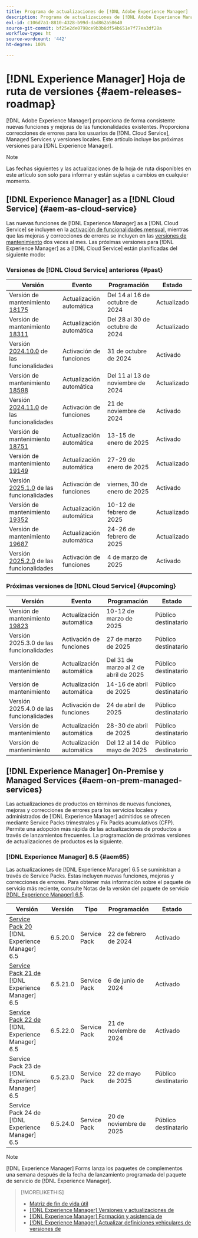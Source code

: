 ```yaml
---
title: Programa de actualizaciones de [!DNL Adobe Experience Manager]
description: Programa de actualizaciones de [!DNL Adobe Experience Manager]
exl-id: c106d7a1-8810-4328-b99d-dad862a50640
source-git-commit: bf25e2de0798ce9b3b8df54b651e7f77ea3df28a
workflow-type: ht
source-wordcount: '442'
ht-degree: 100%

---
```



# [!DNL Experience Manager] Hoja de ruta de versiones {#aem-releases-roadmap}

[!DNL Adobe Experience Manager] proporciona de forma consistente nuevas funciones y mejoras de las funcionalidades existentes. Proporciona correcciones de errores para los usuarios de [!DNL Cloud Service], Managed Services y versiones locales. Este artículo incluye las próximas versiones para [!DNL Experience Manager].

>[!NOTE]
>
>Las fechas siguientes y las actualizaciones de la hoja de ruta disponibles en este artículo son solo para informar y están sujetas a cambios en cualquier momento.

## [!DNL Experience Manager] as a [!DNL Cloud Service] {#aem-as-cloud-service}

Las nuevas funciones de [!DNL Experience Manager] as a [!DNL Cloud Service] se incluyen en la [activación de funcionalidades mensual](https://experienceleague.adobe.com/es/docs/experience-manager-cloud-service/content/release-notes/release-notes/release-notes-current), mientras que las mejoras y correcciones de errores se incluyen en las [versiones de mantenimiento](https://experienceleague.adobe.com/es/docs/experience-manager-cloud-service/content/release-notes/maintenance/latest) dos veces al mes.
Las próximas versiones para [!DNL Experience Manager] as a [!DNL Cloud Service] están planificadas del siguiente modo:

### Versiones de [!DNL Cloud Service] anteriores {#past}

| Versión | Evento | Programación | Estado |
|---|---|---|---|
| Versión de mantenimiento [18175](https://experienceleague.adobe.com/es/docs/experience-manager-cloud-service/content/release-notes/maintenance/2024/2024-10-0#release-18175) | Actualización automática | Del 14 al 16 de octubre de 2024 | Actualizado |
| Versión de mantenimiento [18311](https://experienceleague.adobe.com/es/docs/experience-manager-cloud-service/content/release-notes/maintenance/2024/2024-10-0#18311) | Actualización automática | Del 28 al 30 de octubre de 2024 | Actualizado |
| Versión [2024.10.0](https://experienceleague.adobe.com/es/docs/experience-manager-cloud-service/content/release-notes/release-notes/2024/release-notes-2024-10-0) de las funcionalidades | Activación de funciones | 31 de octubre de 2024 | Activado |
| Versión de mantenimiento [18598](https://experienceleague.adobe.com/es/docs/experience-manager-cloud-service/content/release-notes/maintenance/2024/2024-11-0) | Actualización automática | Del 11 al 13 de noviembre de 2024 | Actualizado |
| Versión [2024.11.0](https://experienceleague.adobe.com/es/docs/experience-manager-cloud-service/content/release-notes/release-notes/2024/release-notes-2024-11-0) de las funcionalidades | Activación de funciones | 21 de noviembre de 2024 | Activado |
| Versión de mantenimiento [18751](https://experienceleague.adobe.com/es/docs/experience-manager-cloud-service/content/release-notes/maintenance/2025/2025-1-0#18751) | Actualización automática | 13-15 de enero de 2025 | Activado |
| Versión de mantenimiento [19149](https://experienceleague.adobe.com/es/docs/experience-manager-cloud-service/content/release-notes/maintenance/2025/2025-1-0#19149) | Actualización automática | 27-29 de enero de 2025 | Actualizado |
| Versión [2025.1.0](https://experienceleague.adobe.com/es/docs/experience-manager-cloud-service/content/release-notes/release-notes/2025/release-notes-2025-1-0) de las funcionalidades | Activación de funciones | viernes, 30 de enero de 2025 | Activado |
| Versión de mantenimiento [19352](https://experienceleague.adobe.com/es/docs/experience-manager-cloud-service/content/release-notes/maintenance/2025/2025-2-0#19352) | Actualización automática | 10-12 de febrero de 2025 | Actualizado |
| Versión de mantenimiento [19687](https://experienceleague.adobe.com/es/docs/experience-manager-cloud-service/content/release-notes/maintenance/2025/2025-2-0#19687) | Actualización automática | 24-26 de febrero de 2025 | Actualizado |
| Versión [2025.2.0](https://experienceleague.adobe.com/es/docs/experience-manager-cloud-service/content/release-notes/release-notes/release-notes-current) de las funcionalidades | Activación de funciones | 4 de marzo de 2025 | Activado |

### Próximas versiones de [!DNL Cloud Service] {#upcoming}

| Versión | Evento | Programación | Estado |
|---|---|---|---|
| Versión de mantenimiento [19823](https://experienceleague.adobe.com/es/docs/experience-manager-cloud-service/content/release-notes/maintenance/latest) | Actualización automática | 10-12 de marzo de 2025 | Público destinatario |
| Versión 2025.3.0 de las funcionalidades | Activación de funciones | 27 de marzo de 2025 | Público destinatario |
| Versión de mantenimiento | Actualización automática | Del 31 de marzo al 2 de abril de 2025 | Público destinatario |
| Versión de mantenimiento | Actualización automática | 14-16 de abril de 2025 | Público destinatario |
| Versión 2025.4.0 de las funcionalidades | Activación de funciones | 24 de abril de 2025 | Público destinatario |
| Versión de mantenimiento | Actualización automática | 28-30 de abril de 2025 | Público destinatario |
| Versión de mantenimiento | Actualización automática | Del 12 al 14 de mayo de 2025 | Público destinatario |

## [!DNL Experience Manager] On-Premise y Managed Services {#aem-on-prem-managed-services}

Las actualizaciones de productos en términos de nuevas funciones, mejoras y correcciones de errores para los servicios locales y administrados de [!DNL Experience Manager] admitidos se ofrecen mediante Service Packs trimestrales y Fix Packs acumulativos (CFP). Permite una adopción más rápida de las actualizaciones de productos a través de lanzamientos frecuentes. La programación de próximas versiones de actualizaciones de productos es la siguiente.

### [!DNL Experience Manager] 6.5 {#aem65}

Las actualizaciones de [!DNL Experience Manager] 6.5 se suministran a través de Service Packs. Estas incluyen nuevas funciones, mejoras y correcciones de errores. Para obtener más información sobre el paquete de servicio más reciente, consulte Notas de la versión del paquete de servicio [[!DNL Experience Manager]  6.5](https://experienceleague.adobe.com/es/docs/experience-manager-65/content/release-notes/release-notes).

| Versión | Versión | Tipo | Programación | Estado |
|---|---|---|---|---|
| [Service Pack 20 ](https://experienceleague.adobe.com/es/docs/experience-manager-65/content/release-notes/service-pack/6-5-20)[!DNL Experience Manager] 6.5 | 6.5.20.0 | Service Pack | 22 de febrero de 2024 | Activado |
| [Service Pack 21 de ](https://experienceleague.adobe.com/es/docs/experience-manager-65/content/release-notes/service-pack/6-5-21)[!DNL Experience Manager] 6.5 | 6.5.21.0 | Service Pack | 6 de junio de 2024 | Activado |
| [Service Pack 22 de ](https://experienceleague.adobe.com/es/docs/experience-manager-65/content/release-notes/release-notes)[!DNL Experience Manager] 6.5 | 6.5.22.0 | Service Pack | 21 de noviembre de 2024 | Activado |
| Service Pack 23 de [!DNL Experience Manager] 6.5 | 6.5.23.0 | Service Pack | 22 de mayo de 2025 | Público destinatario |
| Service Pack 24 de [!DNL Experience Manager] 6.5 | 6.5.24.0 | Service Pack | 20 de noviembre de 2025 | Público destinatario |

>[!NOTE]
>
>[!DNL Experience Manager] Forms lanza los paquetes de complementos una semana después de la fecha de lanzamiento programada del paquete de servicio de [!DNL Experience Manager].

>[!MORELIKETHIS]
>
>* [Matriz de fin de vida útil](https://helpx.adobe.com/es/support/programs/eol-matrix.html)
>* [[!DNL Experience Manager] Versiones y actualizaciones de](https://experienceleague.adobe.com/es/docs/experience-manager-release-information/aem-release-updates/aem-releases-updates)
>* [[!DNL Experience Manager] Formación y asistencia de](https://experienceleague.adobe.com/es/docs/experience-manager-cloud-service)
>* [[!DNL Experience Manager] Actualizar definiciones vehiculares de versiones de](/help/using/update-release-vehicle-definitions.md)
